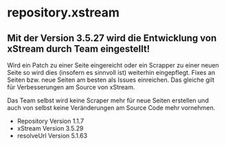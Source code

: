 # repository.xstream

## Mit der Version 3.5.27 wird die Entwicklung von xStream durch Team eingestellt!

Wird ein Patch zu einer Seite eingereicht oder ein Scrapper zu einer neuen Seite so wird dies (insofern es sinnvoll ist) weiterhin eingepflegt. Fixes an Seiten bzw. neue Seiten am besten als Issues einreichen.
Das gleiche gilt für Verbesserungen am Source von xStream.

Das Team selbst wird keine Scraper mehr für neue Seiten erstellen und auch von selbst keine Veränderungen am Source Code mehr vornehmen.

- Repository  Version 1.1.7
- xStream     Version 3.5.29
- resolveUrl Version 5.1.63
